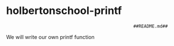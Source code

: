# holbertonschool-printf
                                                    ##README.md##
We will write our own printf function
